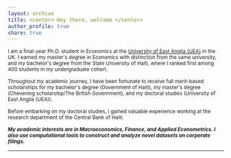 ```yaml
---
layout: archive
title: <center> Hey there, welcome </center>
author_profile: true
share: true
---
```


 <sub> I am a final-year Ph.D. student in Economics at the [University of East Anglia (UEA)](https://www.uea.ac.uk/about/school-of-economics) in the UK. I earned my master's degree in Economics with distinction from the same university, and my bachelor's degree from the State University of Haiti, where I ranked first among 400 students in my undergraduate cohort.  <sub> 
  
 <sub> Throughout my academic journey, I have been fortunate to receive full merit-based scholarships for my bachelor's degree (Government of Haiti), my master's degree (Chevening scholarship/The British Government), and my doctoral studies (University of East Anglia (UEA)). </sub>
 
 <sub> Before embarking on my doctoral studies, I gained valuable experience working at the research department of the Central Bank of Haiti. </sub>
 
 <sub> ***My academic interests are in Macroeconomics, Finance, and Applied Econometrics. I also use computational tools to construct and analyze novel datasets on corporate filings.*** </sub>
 
 
 
 
---

